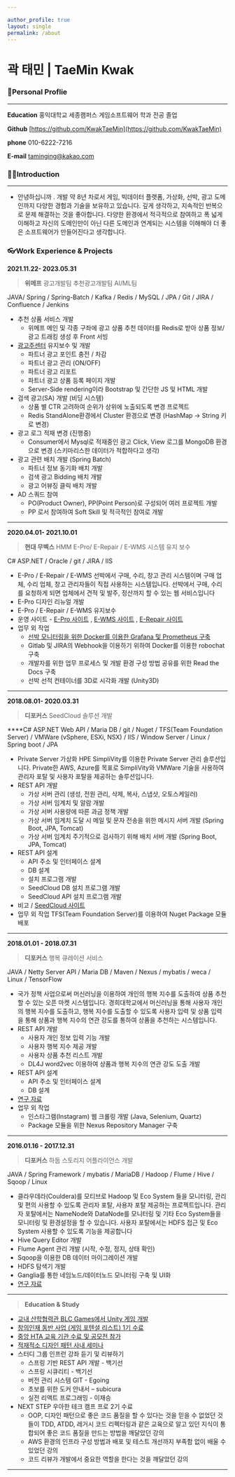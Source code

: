 ```yaml
---

author_profile: true
layout: single
permalink: /about
---
```


# 곽 태민 | TaeMin Kwak

### 🧒Personal Proflie

---

**Education**
홍익대학교 세종캠퍼스 게임소프트웨어 학과 전공 졸업

**Github**
[https://github.com/KwakTaeMin](https://github.com/KwakTaeMin)

**phone**
010-6222-7216

**E-mail**
[taminging@kakao.com](mailto:taminging@kakao.com)

### 💁‍♂️Introduction

---

- 안녕하십니까 . 개발 약 8년 차로서 게임, 빅데이터 플랫폼, 가상화, 선박, 광고 도메인까지 다양한 경험과 기술을 보유하고 있습니다. 깊게 생각하고, 지속적인 반복으로 문제 해결하는 것을 좋아합니다. 다양한 환경에서 적극적으로 참여하고 폭 넓게 이해하고 자신의 도메인만이 아닌 다른 도메인과 연계되는 시스템을 이해해야 더 좋은 소프트웨어가 만들어진다고 생각합니다.

### 👓Work Experience & Projects

**2021.11.22- 2023.05.31**

> **위메프**
광고개발팀
추천광고개발팀
AI/ML팀

JAVA/ Spring / Spring-Batch / Kafka / Redis / MySQL / JPA / Git / JIRA / Confluence / Jenkins
> 

- 추천 상품 서비스 개발
    - 위메프 메인 및 각종 구좌에 광고 상품 추천 데이터를 Redis로 받아 상품 정보/광고 트래킹 생성 후 Front 서빙
- [광고주센터](https://ad.wemakeprice.com/) 유지보수 및 개발
    - 파트너 광고 포인트 충전 / 차감
    - 파트너 광고 관리 (ON/OFF)
    - 파트너 광고 리포트
    - 파트너 광고 상품 등록 페이지 개발
    - Server-Side rendering이라 Bootstrap 및 간단한 JS 및 HTML 개발
- 검색 광고(SA) 개발 (비딩 시스템)
    - 상품 별 CTR 고려하여 순위가 상위에 노출되도록 변경 프로젝트
    - Redis StandAlone환경에서 Cluster 환경으로 변경 (HashMap → String 키로 변경)
- 광고 로그 적재 변경 (진행중)
    - Consumer에서 Mysql로 적재중인 광고 Click, View 로그를 MongoDB 환경으로 변경 (스키마리스한 데이터가 적합하다고 생각)
- 광고 관련 배치 개발 (Spring Batch)
    - 파트너 정보 동기화 배치 개발
    - 검색 광고 Bidding 배치 개발
    - 광고 어뷰징 클릭 배치 개발
- AD 스쿼드 참여
    - PO(Product Owner), PP(Point Person)로 구성되어 여러 프로젝트 개발
    - PP 로서 참여하여 Soft Skill 및 적극적인 참여로 개발

---

**2020.04.01- 2021.10.01**

> **현대 무벡스**
HMM E-Pro/ E-Repair / E-WMS 시스템 유지 보수

C# ASP.NET / Oracle / git / JIRA / IIS
> 

- E-Pro / E-Repair / E-WMS 선박에서 구매, 수리, 창고 관리 시스템이며 구매 업체, 수리 업체, 창고 관리자들이 직접 사용하는 시스템입니다. 선박에서 구매, 수리를 요청하게 되면 업체에서 견적 및 발주, 정산까지 할 수 있는 웹 서비스입니다
- E-Pro 디자인 리뉴얼 개발
- E-Pro / E-Repair / E-WMS 유지보수
- 운영 사이트 - [E-Pro 사이트](https://e-pro.hmm21.com/) , [E-WMS 사이트](https://e-wms.hmm21.com/login_W.aspx) , [E-Repair 사이트](https://erepair.hmm21.com/Login_H.aspx)
- 업무 외 작업
    - [선박 모니터링을 위한 Docker를 이용한 Grafana 및 Prometheus 구축](https://github.com/KwakTaeMin/Docker-Study/blob/main/DockerMonitoringSystem.md)
    - Gitlab 및 JIRA의 Webhook을 이용하기 위하여 Docker를 이용한 robochat 구축
    - 개발자를 위한 업무 프로세스 및 개발 환경 구성 방법 공유를 위한 Read the Docs 구축
    - 선박 선적 컨테이너를 3D로 시각화 개발 (Unity3D)

---

**2018.08.01- 2020.03.31**

> **디포커스** 
SeedCloud 솔루션 개발

****C# ASP.NET Web API / Maria DB / git / Nuget / TFS(Team Foundation Server) / VMWare
(vSphere, ESXi, NSX) / IIS / Window Server / Linux / Spring boot / JPA
> 

- Private Server 가상화 HPE SimpliVity를 이용한 Private Server 관리 솔루션입니다. Private한 AWS, Azure를 목표로 SimpliVity와 VMWare 기술을 사용하여 관리자 포탈 및 사용자 포탈을 제공하는 솔루션입니다.
- REST API 개발
    - 가상 서버 관리 (생성, 전원 관리, 삭제, 복사, 스냅샷, 오토스케일러)
    - 가상 서버 임계치 및 알람 개발
    - 가상 서버 사용량에 따른 과금 정책 개발
    - 가상 서버 임계치 도달 시 메일 및 문자 전송을 위한 메시지 서버 개발 (Spring Boot, JPA, Tomcat)
    - 가상 서버 임계치 주기적으로 검사하기 위해 배치 서버 개발 (Spring Boot, JPA, Tomcat)
- REST API 설계
    - API 주소 및 인터페이스 설계
    - DB 설계
    - 설치 프로그램 개발
    - SeedCloud DB 설치 프로그램 개발
    - SeedCloud API 설치 프로그램 개발
- 비고 / [SeedCloud 사이트](https://211.232.94.201:9090/)
- 업무 외 작업 
TFS(Team Foundation Server)를 이용하여 Nuget Package 모듈 배포

---

**2018.01.01 - 2018.07.31**

> **디포커스**
행복 큐레이션 서비스

JAVA / Netty Server API / Maria DB / Maven / Nexus / mybatis / weca / Linux / TensorFlow
> 

- 국가 정책 사업으로써 머신러닝을 이용하여 개인의 행복 지수를 도출하여 상품 추천할 수 있는 오픈 마켓 시스템입니다. 경희대학교에서 머신러닝을 통해 사용자 개인의 행복 지수를 도출하고, 행복 지수를 도출할 수 있도록 사용자 입력 및 상품 입력을 통해 상품과 행복 지수의 연관 강도를 통하여 상품을 추천하는 시스템입니다.
- REST API 개발
    - 사용자 개인 정보 입력 기능 개발
    - 사용자 행복 지수 제공 개발
    - 사용자 상품 추천 리스트 개발
    - DL4J word2vec 이용하여 상품과 행복 지수의 연관 강도 도출 개발
- REST API 설계
    - API 주소 및 인터페이스 설계
    - DB 설계
- [연구 자료](https://scienceon.kisti.re.kr/srch/selectPORSrchReport.do?cn=TRKO201600002471&dbt=TRKO)
- 업무 외 작업
    - 인스타그램(Instagram) 웹 크롤링 개발 (Java, Selenium, Quartz)
    - Package 모듈을 위한 Nexus Repository Manager 구축

---

**2016.01.16 - 2017.12.31**

> **디포커스**
하둡 스토리지 어플라이언스 개발

JAVA / Spring Framework / mybatis / MariaDB / Hadoop / Flume / Hive / Sqoop / Linux
> 

- 클라우데라(Couldera)를 모티브로 Hadoop 및  Eco System 들을 모니터링, 관리
및 편의 사용할 수 있도록 관리자 포탈, 사용자 포탈 제공하는 프로젝트입니다. 관리자
포탈에서는 NameNode와 DataNode를 모니터링 및 기타 Eco System들을 모니터링 및 환경설정을 할 수 있습니다. 사용자 포탈에서는 HDFS 접근 및 Eco System 사용할 수 있도록 기능을 제공합니다
- Hive Query Editor 개발
- Flume Agent 관리 개발 (시작, 수정, 정지, 상태 확인)
- Sqoop을 이용한 DB 데이터 마이그레이션 개발
- HDFS 탐색기 개발
- Ganglia를 통한 네임노드/데이터노드 모니터링 구축 및 UI화
- [연구 자료](https://scienceon.kisti.re.kr/srch/selectPORSrchReport.do?cn=TRKO201600015315)

---

> **Education & Study**
> 

- [교내 산학협력관 BLC Games에서 Unity 게임 개발](http://www.mncn.co.kr/news/articleView.html?idxno=4742)
- [창의인재 동반 사업 (게임 포텐셜 리스트) 1기 수료](https://www.mk.co.kr/news/business/view/2015/02/181959)
- [중앙 HTA 교육 기관 수료 및 공모전 참가](https://www.youtube.com/watch?v=nJfeH3m2N54)
- [적재적소 디자인 패턴 사내 세미나](https://www.youtube.com/watch?v=x-jYTef17PE&t=386s)
- 스터디 그룹 인프런 강좌 듣기 및 리뷰하기
    - 스프링 기반 REST API 개발 - 백기선
    - 스프링 시큐리티 - 백기선
    - 버전 관리 시스템 GIT - Egoing
    - 초보를 위한 도커 안내서 – subicura
    - 실전 리액트 프로그래밍 - 이재승
- NEXT STEP 우아한 테크 캠프 프로 2기 수료
    - OOP, 디자인 패턴으로 좋은 코드 품질을 할 수 있다는 것을 믿을 수 없었던 것들이 TDD, ATDD, 레거시 코드 리펙터링과 같은 교육으로 알고 있던 지식이 통합되어 좋은 코드 품질을 만드는 방법을 깨달았던 강의
    - AWS 환경의 인프라 구성 방법과 배포 및 테스트 개선까지 부족함 없이 배울 수 있었던 강의
    - 코드 리뷰가 개발에서 중요한 역할을 한다는 것을 깨달았던 강의
    

---